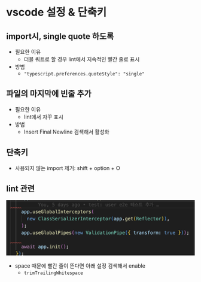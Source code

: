 # vscode 설정 & 단축키

## import시, single quote 하도록

- 필요한 이유
  - 더블 쿼트로 할 경우 lint에서 지속적인 빨간 줄로 표시
- 방법
  - `"typescript.preferences.quoteStyle": "single"`

## 파일의 마지막에 빈줄 추가

- 필요한 이유
  - lint에서 자꾸 표시
- 방법
  - Insert Final Newline 검색해서 활성화

## 단축키

- 사용되지 않는 import 제거: shift + option + O

## lint 관련

![lint_space](../images/IDE/8_lint_space.png)
- space 때문에 빨간 줄이 뜬다면 아래 설정 검색해서 enable
  - `trimTrailingWhitespace`
